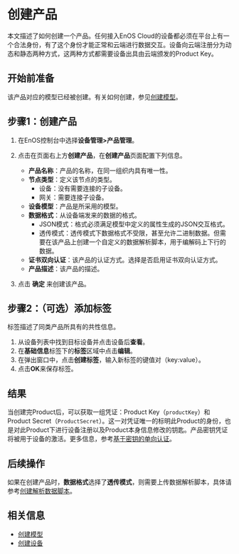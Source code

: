 # 创建产品

本文描述了如何创建一个产品。任何接入EnOS Cloud的设备都必须在平台上有一个合法身份，有了这个身份才能正常和云端进行数据交互。设备向云端注册分为动态和静态两种方式，这两种方式都需要设备出具由云端颁发的Product Key。

## 开始前准备<beforestart>

该产品对应的模型已经被创建。有关如何创建，参见[创建模型](../model/creating_model)。

## 步骤1：创建产品<createproduct>
1. 在EnOS控制台中选择**设备管理>产品管理**。
2. 点击在页面右上方**创建产品**，在**创建产品**页面配置下列信息。
   - **产品名称**：产品的名称，在同一组织内具有唯一性。
   - **节点类型**：定义该节点的类型。
      + 设备：没有需要连接的子设备。
      + 网关：需要连接子设备。
   - **设备模型**：产品是所采用的模型。
   - **数据格式**：从设备端发来的数据的格式。
       + JSON模式：格式必须满足模型中定义的属性生成的JSON交互格式。
       + 透传模式：透传模式下数据格式不受限，甚至允许二进制数据。但需要在该产品上创建一个自定义的数据解析脚本，用于编解码上下行的数据。
   - **证书双向认证**：该产品的认证方式。选择是否启用证书双向认证方式。
   - **产品描述**：该产品的描述。

3. 点击 **确定** 来创建该产品。

## 步骤2：（可选）添加标签<addtags>
标签描述了同类产品所具有的共性信息。

1. 从设备列表中找到目标设备并点击设备后**查看**。
2. 在**基础信息**标签下的**标签**区域中点击**编辑**。
3. 在弹出窗口中，点击**创建标签**，输入新标签的键值对（key:value）。
4. 点击**OK**来保存标签。


## 结果<result>

当创建完Product后，可以获取一组凭证：Product Key（`productKey`）和Product Secret（`ProductSecret`）。这一对凭证唯一的标明此Product的身份，也是对此Product下进行设备注册以及Product本身信息修改的钥匙。产品密钥凭证将被用于设备的激活。更多信息，参考[基于密钥的单向认证](../secretbased_authentication)。

## 后续操作<followup>

如果在创建产品时，**数据格式**选择了**透传模式**，则需要上传数据解析脚本，具体请参考[创建解析数据脚本](creating_data_parsing_script)。

## 相关信息<relatedinformation>

- [创建模型](../model/creating_model)
- [创建设备](creating_device)
